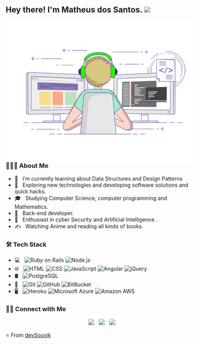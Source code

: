 <h2> Hey there! I'm Matheus dos Santos. <img src="https://github.com/souvikguria98/souvikguria98/blob/master/Hi.gif" width="25"></h2>
<img align="right" alt="GIF" src="https://raw.githubusercontent.com/devSouvik/devSouvik/master/gif3.gif" width="500"/>

<h3> 👨🏻‍💻 About Me </h3>

- 🔭 &nbsp; I’m currently learning about Data Structures and Design Patterns
- 🤔 &nbsp; Exploring new technologies and developing software solutions and quick hacks.
- 🎓 &nbsp; Studying Computer Science, computer programming and Mathematics.
- 💼 &nbsp; Back-end developer.
- 🌱 &nbsp; Enthusiast in cyber Security and Artificial Intelligence .
- ✍️ &nbsp; Watching Anime and reading all kinds of books.


<h3>🛠 Tech Stack</h3>

- 💻 &nbsp; 
  ![Ruby on Rails](https://img.shields.io/badge/-Ruby%20on%20Rails-333333?style=flat&logo=ruby-on-rails&logoColor=CC0000)
  ![Node.js](https://img.shields.io/badge/-Node.js-333333?style=flat&logo=node.js)  
- 🌐 &nbsp;
  ![HTML](https://img.shields.io/badge/-HTML-333333?style=flat&logo=HTML5)
  ![CSS](https://img.shields.io/badge/-CSS-333333?style=flat&logo=CSS3&logoColor=1572B6)
  ![JavaScript](https://img.shields.io/badge/-JavaScript-333333?style=flat&logo=javascript)
  ![Angular](https://img.shields.io/badge/-Angular-333333?style=flat&logo=angular&logoColor=DD0031)
  ![jQuery](https://img.shields.io/badge/-jQuery-333333?style=flat&logo=jquery&logoColor=78CFF5)
- 🛢 &nbsp;
   ![PostgreSQL](https://img.shields.io/badge/-PostgreSQL-333333?style=flat&logo=postgreSQL) 
- 🔧 &nbsp;
  ![Git](https://img.shields.io/badge/-Git-333333?style=flat&logo=git)
  ![GitHub](https://img.shields.io/badge/-GitHub-333333?style=flat&logo=github)
  ![BitBucket](https://img.shields.io/badge/-BitBucket-333333?style=flat&logo=bitbucket)
- 🖥 &nbsp;
  ![Heroku](https://img.shields.io/badge/-Heroku-333333?style=flat&logo=heroku)
  ![Microsoft Azure](https://img.shields.io/badge/-Microsoft%20Azure-333333?style=flat&logo=microsoft-azure)
  ![Amazon AWS](https://img.shields.io/badge/-Amazon%20AWS-333333?style=flat&logo=amazon-aws)

<h3> 🤝🏻 Connect with Me </h3>

<p align="center">
&nbsp; <a href="https://twitter.com/colon_matheus" target="_blank" rel="noopener noreferrer"><img src="https://img.icons8.com/plasticine/100/000000/twitter.png" width="50" /></a> 
&nbsp; <a href="https://www.linkedin.com/in/matheus-santos-536bba195/" target="_blank" rel="noopener noreferrer"><img src="https://img.icons8.com/plasticine/100/000000/linkedin.png" width="50" /></a>
&nbsp; <a href="mailto:matheussantos4@icloud.com" target="_blank" rel="noopener noreferrer"><img src="https://img.icons8.com/plasticine/100/000000/gmail.png"  width="50" /></a>
</p>


⭐️ From [devSouvik](https://github.com/devSouvik)
